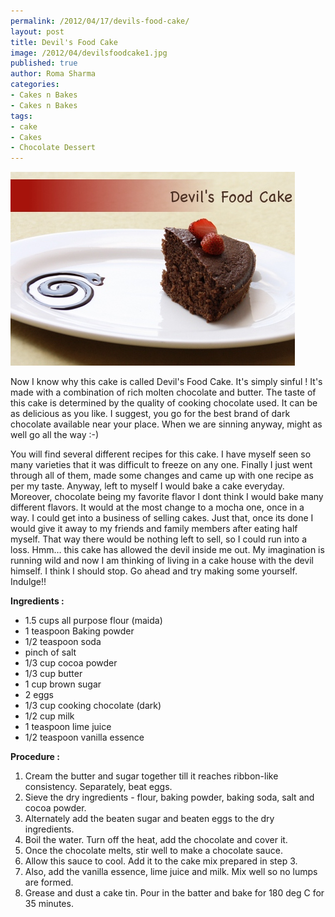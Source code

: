 ```yaml
--- 
permalink: /2012/04/17/devils-food-cake/
layout: post
title: Devil's Food Cake
image: /2012/04/devilsfoodcake1.jpg
published: true
author: Roma Sharma
categories: 
- Cakes n Bakes
- Cakes n Bakes
tags:
- cake
- Cakes
- Chocolate Dessert
---
```

<a href="/2012/04/devilsfoodcake1.jpg"><img class="alignnone size-full wp-image-2567" title="devilsFoodCake" src="/2012/04/devilsfoodcake1.jpg" alt="" width="455" height="310" /></a>

Now I know why this cake is called Devil's Food Cake. It's simply sinful ! It's made with a combination of rich molten chocolate and butter. The taste of this cake is determined by the quality of cooking chocolate used. It can be as delicious as you like. I suggest, you go for the best brand of dark chocolate available near your place. When we are sinning anyway, might as well go all the way :-)<!--more-->

You will find several different recipes for this cake. I have myself seen so many varieties that it was difficult to freeze on any one. Finally I just went through all of them, made some changes and came up with one recipe as per my taste. Anyway, left to myself I would bake a cake everyday. Moreover, chocolate being my favorite flavor I dont think I would bake many different flavors. It would at the most change to a mocha one, once in a way. I could get into a business of selling cakes. Just that, once its done I would give it away to my friends and family members after eating half myself. That way there would be nothing left to sell, so I could run into a loss. Hmm… this cake has allowed the devil inside me out. My imagination is running wild and now I am thinking of living in a cake house with the devil himself. I think I should stop. Go ahead and try making some yourself. Indulge!!

<strong>Ingredients :</strong>
<ul>
	<li>1.5 cups all purpose flour (maida)</li>
	<li>1 teaspoon Baking powder</li>
	<li>1/2 teaspoon soda</li>
	<li>pinch of salt</li>
	<li>1/3 cup cocoa powder</li>
	<li>1/3 cup butter</li>
	<li>1 cup brown sugar</li>
	<li>2 eggs</li>
	<li>1/3 cup cooking chocolate (dark)</li>
	<li>1/2 cup milk</li>
	<li>1 teaspoon lime juice</li>
	<li>1/2 teaspoon vanilla essence</li>
</ul>
<strong>Procedure :</strong>
<ol>
	<li>Cream the butter and sugar together till it reaches ribbon-like consistency. Separately, beat eggs.</li>
	<li>Sieve the dry ingredients - flour, baking powder, baking soda, salt and cocoa powder.</li>
	<li>Alternately add the beaten sugar and beaten eggs to the dry ingredients.</li>
	<li>Boil the water. Turn off the heat, add the chocolate and cover it.</li>
	<li>Once the chocolate melts, stir well to make a chocolate sauce.</li>
	<li>Allow this sauce to cool. Add it to the cake mix prepared in step 3.</li>
	<li>Also, add the vanilla essence, lime juice and milk. Mix well so no lumps are formed.</li>
	<li>Grease and dust a cake tin. Pour in the batter and bake for 180 deg C for 35 minutes.</li>
</ol>
